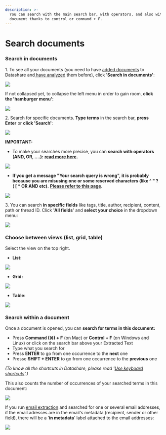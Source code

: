 ```yaml
---
description: >-
  You can search with the main search bar, with operators, and also within a
  document thanks to control or command + F.
---
```


# Search documents

### Search in documents

1\. To see all your documents (you need to have [added documents](../mac/add-documents-to-datashare-on-mac/) to Datashare and[ have analyzed](analyze-documents/) them before), click '**Search in documents'**:

![](<../.gitbook/assets/Screenshot 2022-04-21 at 14.13.15.png>)

If not collapsed yet, to collapse the left menu in order to gain room, **click the 'hamburger menu'**:

![](<../.gitbook/assets/Screenshot 2022-04-21 at 14.15.20.png>)

2\. Search for specific documents. **Type terms** in the search bar, **press Enter** or **click 'Search'**:

![](<../.gitbook/assets/Screenshot 2022-04-21 at 14.17.41.png>)

**IMPORTANT:**

* To make your searches more precise, you can **search with operators (AND, OR, ....):** [**read more here**](search-with-operators/)**.**

![](<../.gitbook/assets/Screenshot 2022-04-21 at 14.19.10.png>)

* **If you get a message "Your search query is wrong", it is probably because you are misusing one or some reserved characters (like ^ " ? ( \[ \* OR AND etc).** [**Please refer to this page**](../faq-errors/your-search-query-is-wrong/)**.**

![](<../.gitbook/assets/screenshot-2019-12-03-at-10.31.31 (1).png>)

3\. You can search **in specific fields** like tags, title, author, recipient, content, path or thread ID. Click **'All fields**' and **select your choice** in the dropdown menu:

![](<../.gitbook/assets/Screenshot 2022-04-21 at 14.20.41 (1).png>)

### Choose between views (list, grid, table)

Select the view on the top right.

* **List:**

![](<../.gitbook/assets/Screenshot 2022-04-21 at 14.42.01 (2).png>)

* **Grid:**

![](<../.gitbook/assets/Screenshot 2022-04-21 at 14.55.28.png>)

* **Table:**

![](<../.gitbook/assets/Screenshot 2022-04-21 at 14.55.59.png>)

### Search within a document

Once a document is opened, you can **search for terms in this document:**

* Press **Command (⌘) + F** (on Mac) or **Control + F** (on Windows and Linux) or click on the search bar above your Extracted Text
* Type what you search for
* Press **ENTER** to go from one occurrence to the **next** one
* Presse **SHIFT + ENTER** to go from one occurrence to the **previous** one

_(To know all the shortcuts in Datashare, please read '_[_Use keyboard shortcuts_](use-keyboard-shortcuts/)_'.)_

This also counts the number of occurrences of your searched terms in this document:

![](../.gitbook/assets/find-f.png)

If you run [email extraction](analyze-documents/#extract-email-addresses) and searched for one or several email addresses, if the email adresses are in the email's metadata (recipient, sender or other field), there will be a '**in metadata**' label attached to the email addresses:

![](../.gitbook/assets/in-metadata.png)
